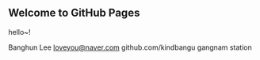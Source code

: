 ## Welcome to GitHub Pages
hello~!

Banghun Lee
loveyou@naver.com
github.com/kindbangu
gangnam station
